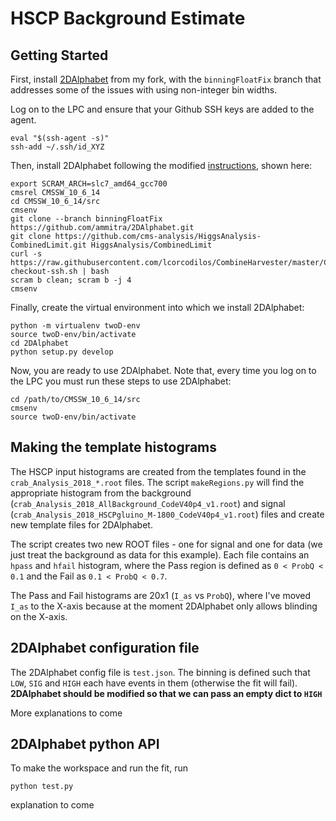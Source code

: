 # HSCP Background Estimate

## Getting Started
First, install [2DAlphabet](https://github.com/ammitra/2DAlphabet) from my fork, with the `binningFloatFix` branch that addresses some of the issues with using non-integer bin widths.

Log on to the LPC and ensure that your Github SSH keys are added to the agent.
```
eval "$(ssh-agent -s)"
ssh-add ~/.ssh/id_XYZ
```

Then, install 2DAlphabet following the modified [instructions](https://github.com/ammitra/2DAlphabet#installation), shown here:
```
export SCRAM_ARCH=slc7_amd64_gcc700
cmsrel CMSSW_10_6_14
cd CMSSW_10_6_14/src
cmsenv
git clone --branch binningFloatFix https://github.com/ammitra/2DAlphabet.git
git clone https://github.com/cms-analysis/HiggsAnalysis-CombinedLimit.git HiggsAnalysis/CombinedLimit
curl -s https://raw.githubusercontent.com/lcorcodilos/CombineHarvester/master/CombineTools/scripts/sparse-checkout-ssh.sh | bash
scram b clean; scram b -j 4
cmsenv
```

Finally, create the virtual environment into which we install 2DAlphabet:
```
python -m virtualenv twoD-env
source twoD-env/bin/activate
cd 2DAlphabet
python setup.py develop
```

Now, you are ready to use 2DAlphabet. Note that, every time you log on to the LPC you must run these steps to use 2DAlphabet:
```
cd /path/to/CMSSW_10_6_14/src
cmsenv
source twoD-env/bin/activate
```

## Making the template histograms
The HSCP input histograms are created from the templates found in the `crab_Analysis_2018_*.root` files. The script `makeRegions.py` will find the appropriate histogram from the background (`crab_Analysis_2018_AllBackground_CodeV40p4_v1.root`) and signal (`crab_Analysis_2018_HSCPgluino_M-1800_CodeV40p4_v1.root`) files and create new template files for 2DAlphabet. 

The script creates two new ROOT files - one for signal and one for data (we just treat the background as data for this example). Each file contains an `hpass` and `hfail` histogram, where the Pass region is defined as `0 < ProbQ < 0.1` and the Fail as `0.1 < ProbQ < 0.7`. 

The Pass and Fail histograms are 20x1 (`I_as` vs `ProbQ`), where I've moved `I_as` to the X-axis because at the moment 2DAlphabet only allows blinding on the X-axis. 

## 2DAlphabet configuration file
The 2DAlphabet config file is `test.json`. The binning is defined such that `LOW`, `SIG` and `HIGH` each have events in them (otherwise the fit will fail). **2DAlphabet should be modified so that we can pass an empty dict to `HIGH`**

More explanations to come 

## 2DAlphabet python API
To make the workspace and run the fit, run 
```
python test.py
```

explanation to come 

